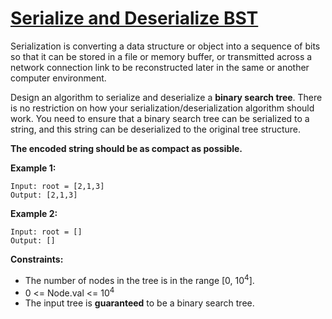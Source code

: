 # [Serialize and Deserialize BST](https://leetcode.com/explore/challenge/card/october-leetcoding-challenge/560/week-2-october-8th-october-14th/3489/)

Serialization is converting a data structure or object into a sequence of bits so that it can be stored in a file or memory buffer, or transmitted across a network connection link to be reconstructed later in the same or another computer environment.

Design an algorithm to serialize and deserialize a **binary search tree**. There is no restriction on how your serialization/deserialization algorithm should work. You need to ensure that a binary search tree can be serialized to a string, and this string can be deserialized to the original tree structure.

**The encoded string should be as compact as possible.**

**Example 1:**

```
Input: root = [2,1,3]
Output: [2,1,3]
```

**Example 2:**

```
Input: root = []
Output: []
```

**Constraints:**

-   The number of nodes in the tree is in the range [0, 10<sup>4</sup>].
-   0 <= Node.val <= 10<sup>4</sup>
-   The input tree is **guaranteed** to be a binary search tree.
